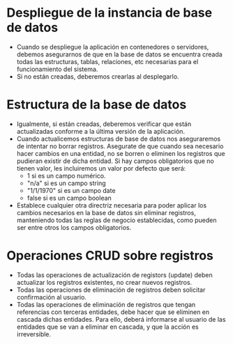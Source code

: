# Despliegue de la instancia de base de datos

- Cuando se despliegue la aplicación en contenedores o servidores, debemos asegurarnos de que en la base de datos se encuentra creada todas las estructuras, tablas, relaciones, etc necesarias para el funcionamiento del sistema.
- Si no están creadas, deberemos crearlas al desplegarlo.

# Estructura de la base de datos

- Igualmente, si están creadas, deberemos verificar que están actualizadas conforme a la última versión de la aplicación.
- Cuando actualicemos estructuras de base de datos nos aseguraremos de intentar no borrar registros. Asegurate de que cuando sea necesario hacer cambios en una entidad, no se borren o eliminen los registros que pudieran existir de dicha entidad. Si hay campos obligatorios que no tienen valor, les incluiremos un valor por defecto que será:
  - 1 si es un campo numérico.
  - "n/a" si es un campo string
  - "1/1/1970" si es un campo date
  - false si es un campo boolean
- Establece cualquier otra directriz necesaria para poder aplicar los cambios necesarios en la base de datos sin eliminar registros, manteniendo todas las reglas de negocio establecidas, como pueden ser entre otros los campos obligatorios.

# Operaciones CRUD sobre registros

- Todas las operaciones de actualización de registors (update) deben actualizar los registros existentes, no crear nuevos registros.
- Todas las operaciones de eliminación de registros deben solicitar confirmación al usuario.
- Todas las operaciones de eliminación de registros que tengan referencias con terceras entidades, debe hacer que se eliminen en cascada dichas entidades. Para ello, deberá informarse al usuario de las entidades que se van a eliminar en cascada, y que la acción es irreversible.
